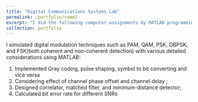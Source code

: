 ```yaml
---
title: "Digital Communications Systems Lab"
permalink: /portfolio/comm2
excerpt: "I did the following computer assignments by MATLAB programming in spring 2021"
collection: portfolio
---
```

I simulated digital modulation techniques such as PAM, QAM, PSK, DBPSK, and FSK(both coherent and non-coherent detection) with various detailed considerations using MATLAB:
  1. Implemented Gray coding, pulse shaping, symbol to bit converting and vice versa
  2. Considering effect of channel phase offset and channel delay ; 
  3. Designed correlator, matched filter, and minimum-distance detector;
  4. Calculated bit error rate for different SNRs

